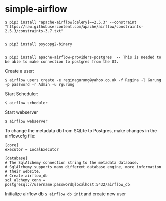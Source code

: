 # simple-airflow

```
$ pip3 install "apache-airflow[celery]==2.5.3" --constraint "https://raw.githubusercontent.com/apache/airflow/constraints-2.5.3/constraints-3.7.txt"


$ pip3 install psycopg2-binary


$ pip3 install apache-airflow-providers-postgres  -- This is needed to be able to make connection to postgres from the UI.
```

Create a user:
```
$ airflow users create -e reginagurung@yahoo.co.uk -f Regina -l Gurung -p password -r Admin -u rgurung
```

Start Scheduler:
```
$ airflow scheduler
```

Start webserver
```
$ airflow webserver
```

To change the metadata db from SQLite to Postgres, make changes in the airflow.cfg file:
```
[core]
executor = LocalExecutor

[database]
# The SqlAlchemy connection string to the metadata database.
# SqlAlchemy supports many different database engine, more information
# their website.
# Create airflow_db
sql_alchemy_conn = postgresql://username:password@localhost:5432/airflow_db

```

Initialize airflow db
`$ airflow db init` and create new user


